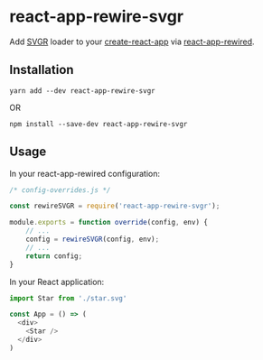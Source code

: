 # react-app-rewire-svgr

Add [SVGR](https://github.com/smooth-code/svgr) loader to your [create-react-app](https://github.com/facebookincubator/create-react-app) via [react-app-rewired](https://github.com/timarney/react-app-rewired).

## Installation

```
yarn add --dev react-app-rewire-svgr
```

OR

```
npm install --save-dev react-app-rewire-svgr
```

## Usage
In your react-app-rewired configuration:
```js
/* config-overrides.js */

const rewireSVGR = require('react-app-rewire-svgr');

module.exports = function override(config, env) {
    // ...
    config = rewireSVGR(config, env);
    // ...
    return config;
}
```
In your React application:
```js
import Star from './star.svg'

const App = () => (
  <div>
    <Star />
  </div>
)
```
